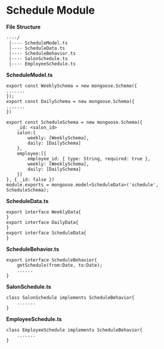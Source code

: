 Schedule Module
=================
**File Structure**
```
----/
 |---- ScheduleModel.ts
 |---- ScheduleData.ts
 |---- ScheduleBehavior.ts
 |---- SalonSchedule.ts
 |---- EmployeeSchedule.ts
```
 
**ScheduleModel.ts**
```
export const WeeklySchema = new mongoose.Schema({
.......
});
export const DailySchema = new mongoose.Schema({
.......
})

export const ScheduleSchema = new mongoose.Schema({
	_id: <salon_id>
	salon:{
		weekly: [WeeklySchema],
		daily: [DailySchema]
	},
	employee:[{
		employee_id: { type: String, required: true },
		weekly: [WeeklySchema],
		daily: [DailySchema]
	}]
}, { _id: false })
module.exports = mongoose.model<ScheduleData>('schedule', ScheduleSchema);
```
**ScheduleData.ts**
```
export interface WeeklyData{
}
export interface DailyData{
}
export interface ScheduleData{
}
```
**ScheduleBehavior.ts**
```
export interface ScheduleBehavior{
	getSchedule(from:Date, to:Date);
	......
}
```
**SalonSchedule.ts**
```
class SalonSchedule implements ScheduleBehavior{
	.......
}
```
**EmployeeSchedule.ts**
```
class EmployeeSchedule implements ScheduleBehavior{
	.......
}
```
